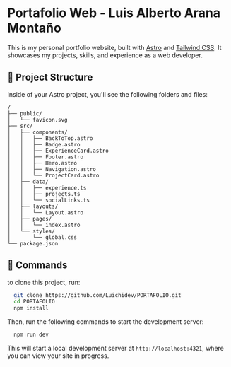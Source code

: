 # Portafolio Web - Luis Alberto Arana Montaño
This is my personal portfolio website, built with [Astro](https://astro.build/) and [Tailwind CSS](https://tailwindcss.com/). It showcases my projects, skills, and experience as a web developer.

## 🚀 Project Structure

Inside of your Astro project, you'll see the following folders and files:

```text
/
├── public/
│   └── favicon.svg
├── src/
│   ├── components/
│   │   ├── BackToTop.astro
│   │   ├── Badge.astro
│   │   ├── ExperienceCard.astro
│   │   ├── Footer.astro
│   │   ├── Hero.astro
│   │   ├── Navigation.astro
│   │   └── ProjectCard.astro
│   ├── data/
│   │   ├── experience.ts
│   │   ├── projects.ts
│   │   └── socialLinks.ts
│   ├── layouts/
│   │   └── Layout.astro
│   ├── pages/
│   │   └── index.astro
│   └── styles/
│       └── global.css
└── package.json
```

## 🧞 Commands

to clone this project, run:

```bash
  git clone https://github.com/Luichidev/PORTAFOLIO.git
  cd PORTAFOLIO
  npm install
```
Then, run the following commands to start the development server:

```bash
  npm run dev
```
This will start a local development server at `http://localhost:4321`, where you can view your site in progress.
